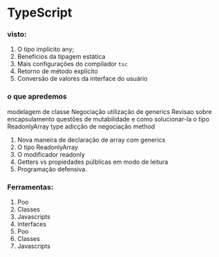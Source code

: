 # TypeScript

### visto:

1. O tipo implícito any;
2. Benefícios da tipagem estática
3. Mais configurações do compilador `tsc`
4. Retorno de método explícito
5. Conversão de valores da interface do usuário

### o que apredemos

modelagem de classe Negociação
utilização de generics
Revisao sobre encapsulamento
questões de mutabilidade e como solucionar-la
o tipo ReadonlyArray type
adicção de negociação method

1. Nova maneira de declaração de array com generics
2. O tipo ReadonlyArray
3. O modificador readonly
4. Getters vs propiedades  púlblicas em modo de leitura
5. Programação defensiva.
### Ferramentas:

1. Poo
2. Classes
3. Javascripts
4. Interfaces
1. Poo
2. Classes
3. Javascripts

